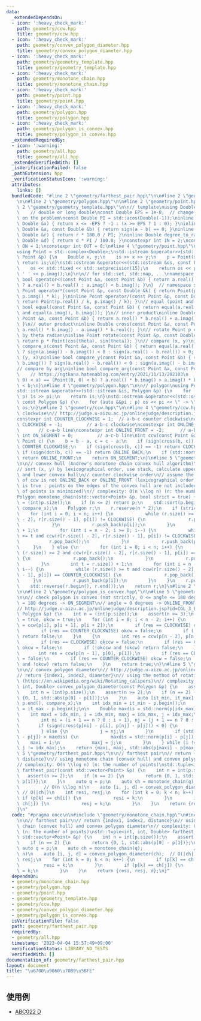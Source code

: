 ```yaml
---
data:
  _extendedDependsOn:
  - icon: ':heavy_check_mark:'
    path: geometry/ccw.hpp
    title: geometry/ccw.hpp
  - icon: ':heavy_check_mark:'
    path: geometry/convex_polygon_diameter.hpp
    title: geometry/convex_polygon_diameter.hpp
  - icon: ':heavy_check_mark:'
    path: geometry/geometry_template.hpp
    title: geometry/geometry_template.hpp
  - icon: ':heavy_check_mark:'
    path: geometry/monotone_chain.hpp
    title: geometry/monotone_chain.hpp
  - icon: ':heavy_check_mark:'
    path: geometry/point.hpp
    title: geometry/point.hpp
  - icon: ':heavy_check_mark:'
    path: geometry/polygon.hpp
    title: geometry/polygon.hpp
  - icon: ':heavy_check_mark:'
    path: geometry/polygon_is_convex.hpp
    title: geometry/polygon_is_convex.hpp
  _extendedRequiredBy:
  - icon: ':warning:'
    path: geometry/all.hpp
    title: geometry/all.hpp
  _extendedVerifiedWith: []
  _isVerificationFailed: false
  _pathExtension: hpp
  _verificationStatusIcon: ':warning:'
  attributes:
    links: []
  bundledCode: "#line 2 \"geometry/farthest_pair.hpp\"\n\n#line 2 \"geometry/monotone_chain.hpp\"\
    \n\n#line 2 \"geometry/polygon.hpp\"\n\n#line 2 \"geometry/point.hpp\"\n\n#line\
    \ 2 \"geometry/geometry_template.hpp\"\n\n// template\nusing Double = double;\
    \    // double or long double\nconst Double EPS = 1e-8;  // change the value depending\
    \ on the problem\nconst Double PI = std::acos(Double(-1));\ninline int sign(const\
    \ Double &x) { return x <= -EPS ? -1 : (x >= EPS ? 1 : 0); }\ninline bool equal(const\
    \ Double &a, const Double &b) { return sign(a - b) == 0; }\ninline Double radian_to_degree(const\
    \ Double &r) { return r * 180.0 / PI; }\ninline Double degree_to_radian(const\
    \ Double &d) { return d * PI / 180.0; }\nconstexpr int IN = 2;\nconstexpr int\
    \ ON = 1;\nconstexpr int OUT = 0;\n#line 4 \"geometry/point.hpp\"\n\n// point\n\
    using Point = std::complex<Double>;\nstd::istream &operator>>(std::istream &is,\
    \ Point &p) {\n    Double x, y;\n    is >> x >> y;\n    p = Point(x, y);\n   \
    \ return is;\n}\nstd::ostream &operator<<(std::ostream &os, const Point &p) {\n\
    \    os << std::fixed << std::setprecision(15);\n    return os << p.real() <<\
    \ ' ' << p.imag();\n}\n\n// for std::set, std::map, ...\nnamespace std {\ninline\
    \ bool operator<(const Point &a, const Point &b) { return a.real() != b.real()\
    \ ? a.real() < b.real() : a.imag() < b.imag(); }\n}  // namespace std\n\ninline\
    \ Point operator*(const Point &p, const Double &k) { return Point(p.real() * k,\
    \ p.imag() * k); }\ninline Point operator/(const Point &p, const Double &k) {\
    \ return Point(p.real() / k, p.imag() / k); }\n// equal (point and point)\ninline\
    \ bool equal(const Point &a, const Point &b) { return equal(a.real(), b.real())\
    \ and equal(a.imag(), b.imag()); }\n// inner product\ninline Double dot(const\
    \ Point &a, const Point &b) { return a.real() * b.real() + a.imag() * b.imag();\
    \ }\n// outer product\ninline Double cross(const Point &a, const Point &b) { return\
    \ a.real() * b.imag() - a.imag() * b.real(); }\n// rotate Point p counterclockwise\
    \ by theta radian\ninline Point rotate(const Point &p, const Double &theta) {\
    \ return p * Point(cos(theta), sin(theta)); }\n// compare (x, y)\ninline bool\
    \ compare_x(const Point &a, const Point &b) { return equal(a.real(), b.real())\
    \ ? sign(a.imag() - b.imag()) < 0 : sign(a.real() - b.real()) < 0; }\n// compare\
    \ (y, x)\ninline bool compare_y(const Point &a, const Point &b) { return equal(a.imag(),\
    \ b.imag()) ? sign(a.real() - b.real()) < 0 : sign(a.imag() - b.imag()) < 0; }\n\
    // compare by arg\ninline bool compare_arg(const Point &a, const Point &b) {\n\
    \    // https://ngtkana.hatenablog.com/entry/2021/11/13/202103\n    return (Point(0,\
    \ 0) < a) == (Point(0, 0) < b) ? a.real() * b.imag() > a.imag() * b.real() : a\
    \ < b;\n}\n#line 4 \"geometry/polygon.hpp\"\n\n// polygon\nusing Polygon = std::vector<Point>;\n\
    std::istream &operator>>(std::istream &is, Polygon &p) {\n    for (auto &&pi :\
    \ p) is >> pi;\n    return is;\n}\nstd::ostream &operator<<(std::ostream &os,\
    \ const Polygon &p) {\n    for (auto &&pi : p) os << pi << \" -> \";\n    return\
    \ os;\n}\n#line 2 \"geometry/ccw.hpp\"\n\n#line 4 \"geometry/ccw.hpp\"\n\n// counter\
    \ clockwise\n// http://judge.u-aizu.ac.jp/onlinejudge/description.jsp?id=CGL_1_C\n\
    constexpr int COUNTER_CLOCKWISE = 1;  // a-b-c counter clockwise\nconstexpr int\
    \ CLOCKWISE = -1;         // a-b-c clockwise\nconstexpr int ONLINE_BACK = 2; \
    \       // c-a-b line\nconstexpr int ONLINE_FRONT = -2;      // a-b-c line\nconstexpr\
    \ int ON_SEGMENT = 0;         // a-c-b line\nint ccw(const Point &a, Point b,\
    \ Point c) {\n    b = b - a, c = c - a;\n    if (sign(cross(b, c)) == 1) return\
    \ COUNTER_CLOCKWISE;\n    if (sign(cross(b, c)) == -1) return CLOCKWISE;\n   \
    \ if (sign(dot(b, c)) == -1) return ONLINE_BACK;\n    if (std::norm(b) < std::norm(c))\
    \ return ONLINE_FRONT;\n    return ON_SEGMENT;\n}\n#line 5 \"geometry/monotone_chain.hpp\"\
    \n\n// convex hull (Andrew's monotone chain convex hull algorithm)\n// http://judge.u-aizu.ac.jp/onlinejudge/description.jsp?id=CGL_4_A\n\
    // sort (x, y) by lexicographical order, use stack, calculate upper convex hull\
    \ and lower convex hull\n// counter clockwise order\n// assume the return value\
    \ of ccw is not ONLINE_BACK or ONLINE_FRONT (lexicographical order)\n// strict\
    \ is true : points on the edges of the convex hull are not included (the number\
    \ of points is minimized)\n// complexity: O(n \\log n) (n: the number of points)\n\
    Polygon monotone_chain(std::vector<Point> &p, bool strict = true) {\n    int n\
    \ = (int)p.size();\n    if (n <= 2) return p;\n    std::sort(p.begin(), p.end(),\
    \ compare_x);\n    Polygon r;\n    r.reserve(n * 2);\n    if (strict) {\n    \
    \    for (int i = 0; i < n; i++) {\n            while (r.size() >= 2 and ccw(r[r.size()\
    \ - 2], r[r.size() - 1], p[i]) != CLOCKWISE) {\n                r.pop_back();\n\
    \            }\n            r.push_back(p[i]);\n        }\n        int t = r.size()\
    \ + 1;\n        for (int i = n - 2; i >= 0; i--) {\n            while (r.size()\
    \ >= t and ccw(r[r.size() - 2], r[r.size() - 1], p[i]) != CLOCKWISE) {\n     \
    \           r.pop_back();\n            }\n            r.push_back(p[i]);\n   \
    \     }\n    } else {\n        for (int i = 0; i < n; i++) {\n            while\
    \ (r.size() >= 2 and ccw(r[r.size() - 2], r[r.size() - 1], p[i]) == COUNTER_CLOCKWISE)\
    \ {\n                r.pop_back();\n            }\n            r.push_back(p[i]);\n\
    \        }\n        int t = r.size() + 1;\n        for (int i = n - 2; i >= 0;\
    \ i--) {\n            while (r.size() >= t and ccw(r[r.size() - 2], r[r.size()\
    \ - 1], p[i]) == COUNTER_CLOCKWISE) {\n                r.pop_back();\n       \
    \     }\n            r.push_back(p[i]);\n        }\n    }\n    r.pop_back();\n\
    \    std::reverse(r.begin(), r.end());\n    return r;\n}\n#line 2 \"geometry/convex_polygon_diameter.hpp\"\
    \n\n#line 2 \"geometry/polygon_is_convex.hpp\"\n\n#line 5 \"geometry/polygon_is_convex.hpp\"\
    \n\n// check polygon is convex (not strictly, 0 <= angle <= 180 degrees)\n// angle\
    \ = 180 degrees -> ON_SEGMENT\n// angle = 0 degrees -> ONLINE_FRONT or ONLINE_BACK\n\
    // http://judge.u-aizu.ac.jp/onlinejudge/description.jsp?id=CGL_3_B\nbool polygon_is_convex(const\
    \ Polygon &p) {\n    int n = (int)p.size();\n    assert(n >= 3);\n    bool okccw\
    \ = true, okcw = true;\n    for (int i = 0; i < n - 2; i++) {\n        int res\
    \ = ccw(p[i], p[i + 1], p[i + 2]);\n        if (res == CLOCKWISE) okccw = false;\n\
    \        if (res == COUNTER_CLOCKWISE) okcw = false;\n        if (!okccw and !okcw)\
    \ return false;\n    }\n    {\n        int res = ccw(p[n - 2], p[n - 1], p[0]);\n\
    \        if (res == CLOCKWISE) okccw = false;\n        if (res == COUNTER_CLOCKWISE)\
    \ okcw = false;\n        if (!okccw and !okcw) return false;\n    }\n    {\n \
    \       int res = ccw(p[n - 1], p[0], p[1]);\n        if (res == CLOCKWISE) okccw\
    \ = false;\n        if (res == COUNTER_CLOCKWISE) okcw = false;\n        if (!okccw\
    \ and !okcw) return false;\n    }\n    return true;\n}\n#line 5 \"geometry/convex_polygon_diameter.hpp\"\
    \n\n// convex polygon diameter\n// http://judge.u-aizu.ac.jp/onlinejudge/description.jsp?id=CGL_4_B\n\
    // return {index1, index2, diameter}\n// using the method of rotating calipers\
    \ (https://en.wikipedia.org/wiki/Rotating_calipers)\n// complexity: O(n)\nstd::tuple<int,\
    \ int, Double> convex_polygon_diameter(const Polygon &p) {\n    assert(polygon_is_convex(p));\n\
    \    int n = (int)p.size();\n    assert(n >= 2);\n    if (n == 2) {\n        return\
    \ {0, 1, std::abs(p[0] - p[1])};\n    }\n    auto [it_min, it_max] = std::minmax_element(p.begin(),\
    \ p.end(), compare_x);\n    int idx_min = it_min - p.begin();\n    int idx_max\
    \ = it_max - p.begin();\n\n    Double maxdis = std::norm(p[idx_max] - p[idx_min]);\n\
    \    int maxi = idx_min, i = idx_min, maxj = idx_max, j = idx_max;\n    do {\n\
    \        int ni = (i + 1 == n ? 0 : i + 1), nj = (j + 1 == n ? 0 : j + 1);\n \
    \       if (sign(cross(p[ni] - p[i], p[nj] - p[j])) < 0) {\n            i = ni;\n\
    \        } else {\n            j = nj;\n        }\n        if (std::norm(p[i]\
    \ - p[j]) > maxdis) {\n            maxdis = std::norm(p[i] - p[j]);\n        \
    \    maxi = i;\n            maxj = j;\n        }\n    } while (i != idx_min ||\
    \ j != idx_max);\n    return {maxi, maxj, std::abs(p[maxi] - p[maxj])};\n}\n#line\
    \ 5 \"geometry/farthest_pair.hpp\"\n\n// farthest pair\n// return {index1, index2,\
    \ distance}\n// using monotone chain (convex hull) and convex polygon diameter\n\
    // complexity: O(n \\log n) (n: the number of points)\nstd::tuple<int, int, Double>\
    \ farthest_pair(const std::vector<Point> &p) {\n    int n = int(p.size());\n \
    \   assert(n >= 2);\n    if (n == 2) {\n        return {0, 1, std::abs(p[0] -\
    \ p[1])};\n    }\n    auto q = p;\n    auto ch = monotone_chain(q);          \
    \         // O(n \\log n)\n    auto [i, j, d] = convex_polygon_diameter(ch); \
    \ // O(|ch|)\n    int resi, resj;\n    for (int k = 0; k < n; k++) {\n       \
    \ if (p[k] == ch[i]) {\n            resi = k;\n        }\n        if (p[k] ==\
    \ ch[j]) {\n            resj = k;\n        }\n    }\n    return {resi, resj, d};\n\
    }\n"
  code: "#pragma once\n\n#include \"geometry/monotone_chain.hpp\"\n#include \"geometry/convex_polygon_diameter.hpp\"\
    \n\n// farthest pair\n// return {index1, index2, distance}\n// using monotone\
    \ chain (convex hull) and convex polygon diameter\n// complexity: O(n \\log n)\
    \ (n: the number of points)\nstd::tuple<int, int, Double> farthest_pair(const\
    \ std::vector<Point> &p) {\n    int n = int(p.size());\n    assert(n >= 2);\n\
    \    if (n == 2) {\n        return {0, 1, std::abs(p[0] - p[1])};\n    }\n   \
    \ auto q = p;\n    auto ch = monotone_chain(q);                   // O(n \\log\
    \ n)\n    auto [i, j, d] = convex_polygon_diameter(ch);  // O(|ch|)\n    int resi,\
    \ resj;\n    for (int k = 0; k < n; k++) {\n        if (p[k] == ch[i]) {\n   \
    \         resi = k;\n        }\n        if (p[k] == ch[j]) {\n            resj\
    \ = k;\n        }\n    }\n    return {resi, resj, d};\n}"
  dependsOn:
  - geometry/monotone_chain.hpp
  - geometry/polygon.hpp
  - geometry/point.hpp
  - geometry/geometry_template.hpp
  - geometry/ccw.hpp
  - geometry/convex_polygon_diameter.hpp
  - geometry/polygon_is_convex.hpp
  isVerificationFile: false
  path: geometry/farthest_pair.hpp
  requiredBy:
  - geometry/all.hpp
  timestamp: '2023-04-04 15:57:49+09:00'
  verificationStatus: LIBRARY_NO_TESTS
  verifiedWith: []
documentation_of: geometry/farthest_pair.hpp
layout: document
title: "\u6700\u9060\u70B9\u5BFE"
---
```


## 使用例

- [ABC022 D](https://atcoder.jp/contests/abc022/submissions/39101917)